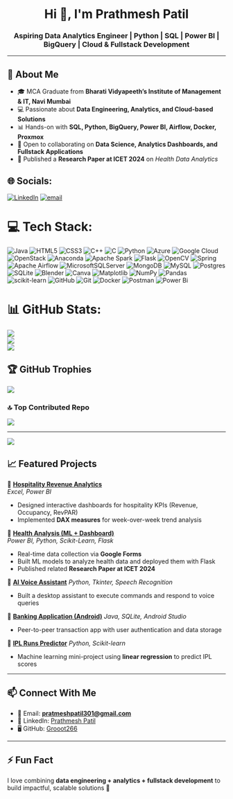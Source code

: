 <!-- Profile README for Grooot266 -->

<h1 align="center">Hi 👋, I'm Prathmesh Patil</h1>
<h3 align="center">Aspiring Data Analytics Engineer | Python | SQL | Power BI | BigQuery | Cloud & Fullstack Development</h3>

---

## 🚀 About Me
- 🎓 MCA Graduate from **Bharati Vidyapeeth’s Institute of Management & IT, Navi Mumbai**
- 💻 Passionate about **Data Engineering, Analytics, and Cloud-based Solutions**
- 📊 Hands-on with **SQL, Python, BigQuery, Power BI, Airflow, Docker, Proxmox**
- 🤝 Open to collaborating on **Data Science, Analytics Dashboards, and Fullstack Applications**
- 📝 Published a **Research Paper at ICET 2024** on *Health Data Analytics*



## 🌐 Socials:
[![LinkedIn](https://img.shields.io/badge/LinkedIn-%230077B5.svg?logo=linkedin&logoColor=white)](https://linkedin.com/in/www.linkedin.com/in/prathmesh-patil-9b997b211) [![email](https://img.shields.io/badge/Email-D14836?logo=gmail&logoColor=white)](mailto:pratmeshpatil301@gmail.com) 

# 💻 Tech Stack:
![Java](https://img.shields.io/badge/java-%23ED8B00.svg?style=for-the-badge&logo=openjdk&logoColor=white) ![HTML5](https://img.shields.io/badge/html5-%23E34F26.svg?style=for-the-badge&logo=html5&logoColor=white) ![CSS3](https://img.shields.io/badge/css3-%231572B6.svg?style=for-the-badge&logo=css3&logoColor=white) ![C++](https://img.shields.io/badge/c++-%2300599C.svg?style=for-the-badge&logo=c%2B%2B&logoColor=white) ![C](https://img.shields.io/badge/c-%2300599C.svg?style=for-the-badge&logo=c&logoColor=white) ![Python](https://img.shields.io/badge/python-3670A0?style=for-the-badge&logo=python&logoColor=ffdd54) ![Azure](https://img.shields.io/badge/azure-%230072C6.svg?style=for-the-badge&logo=microsoftazure&logoColor=white) ![Google Cloud](https://img.shields.io/badge/GoogleCloud-%234285F4.svg?style=for-the-badge&logo=google-cloud&logoColor=white) ![OpenStack](https://img.shields.io/badge/Openstack-%23f01742.svg?style=for-the-badge&logo=openstack&logoColor=white) ![Anaconda](https://img.shields.io/badge/Anaconda-%2344A833.svg?style=for-the-badge&logo=anaconda&logoColor=white) ![Apache Spark](https://img.shields.io/badge/Apache%20Spark-FDEE21?style=for-the-badge&logo=apachespark&logoColor=black) ![Flask](https://img.shields.io/badge/flask-%23000.svg?style=for-the-badge&logo=flask&logoColor=white) ![OpenCV](https://img.shields.io/badge/opencv-%23white.svg?style=for-the-badge&logo=opencv&logoColor=white) ![Spring](https://img.shields.io/badge/spring-%236DB33F.svg?style=for-the-badge&logo=spring&logoColor=white) ![Apache Airflow](https://img.shields.io/badge/Apache%20Airflow-017CEE?style=for-the-badge&logo=Apache%20Airflow&logoColor=white) ![MicrosoftSQLServer](https://img.shields.io/badge/Microsoft%20SQL%20Server-CC2927?style=for-the-badge&logo=microsoft%20sql%20server&logoColor=white) ![MongoDB](https://img.shields.io/badge/MongoDB-%234ea94b.svg?style=for-the-badge&logo=mongodb&logoColor=white) ![MySQL](https://img.shields.io/badge/mysql-4479A1.svg?style=for-the-badge&logo=mysql&logoColor=white) ![Postgres](https://img.shields.io/badge/postgres-%23316192.svg?style=for-the-badge&logo=postgresql&logoColor=white) ![SQLite](https://img.shields.io/badge/sqlite-%2307405e.svg?style=for-the-badge&logo=sqlite&logoColor=white) ![Blender](https://img.shields.io/badge/blender-%23F5792A.svg?style=for-the-badge&logo=blender&logoColor=white) ![Canva](https://img.shields.io/badge/Canva-%2300C4CC.svg?style=for-the-badge&logo=Canva&logoColor=white) ![Matplotlib](https://img.shields.io/badge/Matplotlib-%23ffffff.svg?style=for-the-badge&logo=Matplotlib&logoColor=black) ![NumPy](https://img.shields.io/badge/numpy-%23013243.svg?style=for-the-badge&logo=numpy&logoColor=white) ![Pandas](https://img.shields.io/badge/pandas-%23150458.svg?style=for-the-badge&logo=pandas&logoColor=white) ![scikit-learn](https://img.shields.io/badge/scikit--learn-%23F7931E.svg?style=for-the-badge&logo=scikit-learn&logoColor=white) ![GitHub](https://img.shields.io/badge/github-%23121011.svg?style=for-the-badge&logo=github&logoColor=white) ![Git](https://img.shields.io/badge/git-%23F05033.svg?style=for-the-badge&logo=git&logoColor=white) ![Docker](https://img.shields.io/badge/docker-%230db7ed.svg?style=for-the-badge&logo=docker&logoColor=white) ![Postman](https://img.shields.io/badge/Postman-FF6C37?style=for-the-badge&logo=postman&logoColor=white) ![Power Bi](https://img.shields.io/badge/power_bi-F2C811?style=for-the-badge&logo=powerbi&logoColor=black)
# 📊 GitHub Stats:
![](https://github-readme-stats.vercel.app/api?username=Grooot266&theme=gotham&hide_border=true&include_all_commits=true&count_private=true)<br/>
![](https://nirzak-streak-stats.vercel.app/?user=Grooot266&theme=gotham&hide_border=true)<br/>
![](https://github-readme-stats.vercel.app/api/top-langs/?username=Grooot266&theme=gotham&hide_border=true&include_all_commits=true&count_private=true&layout=compact)

## 🏆 GitHub Trophies
![](https://github-profile-trophy.vercel.app/?username=Grooot266&theme=gotham&no-frame=false&no-bg=true&margin-w=4)

### 🔝 Top Contributed Repo
![](https://github-contributor-stats.vercel.app/api?username=Grooot266&limit=5&theme=gotham&combine_all_yearly_contributions=true)

---
[![](https://visitcount.itsvg.in/api?id=Grooot266&icon=10&color=9)](https://visitcount.itsvg.in)

<!-- Proudly created with GPRM ( https://gprm.itsvg.in ) -->

## 📈 Featured Projects

🔹 [**Hospitality Revenue Analytics**](https://github.com/Grooot266/Hospitality-Analytics-Project)  
*Excel, Power BI*  
- Designed interactive dashboards for hospitality KPIs (Revenue, Occupancy, RevPAR)  
- Implemented **DAX measures** for week-over-week trend analysis  

🔹 [**Health Analysis (ML + Dashboard)**](https://github.com/Grooot266/Health_Analysis_Using_PowerBI_And_Python)  
*Power BI, Python, Scikit-Learn, Flask*  
- Real-time data collection via **Google Forms**  
- Built ML models to analyze health data and deployed them with Flask  
- Published related **Research Paper at ICET 2024**  

🔹 [**AI Voice Assistant**](https://github.com/Grooot266/AI-voice-assistant-project)
*Python, Tkinter, Speech Recognition*  
- Built a desktop assistant to execute commands and respond to voice queries  

🔹 [**Banking Application (Android)**](https://github.com/Grooot266/BCA-Final-Year-Core-Project-)
*Java, SQLite, Android Studio*  
- Peer-to-peer transaction app with user authentication and data storage  

🔹 [**IPL Runs Predictor**](https://github.com/Grooot266/Machine-learning-mini-project-) 
*Python, Scikit-learn*  
- Machine learning mini-project using **linear regression** to predict IPL scores  

---

## 📫 Connect With Me
- 📧 Email: **pratmeshpatil301@gmail.com**  
- 💼 LinkedIn: [Prathmesh Patil](https://www.linkedin.com/in/prathmesh-patil-9b997b211/)  
- 🖥️ GitHub: [Grooot266](https://github.com/Grooot266)  

---

## ⚡ Fun Fact
I love combining **data engineering + analytics + fullstack development** to build impactful, scalable solutions 🚀
